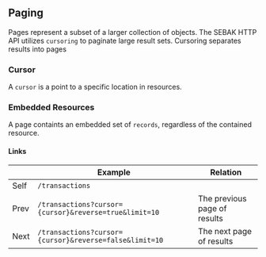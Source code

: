 ## Paging

Pages represent a subset of a larger collection of objects. The SEBAK HTTP API utilizes `cursoring` to paginate large result sets. Cursoring separates results into pages 

<h3> Cursor </h3>

A `cursor` is a point to a specific location in resources. 

<h3> Embedded Resources </h3>

A page containts an embedded set of `records`, regardless of the contained resource.

<h4> Links </h4> 

|        | Example                                                |  Relation                          | 
|--------|--------------------------------------------------------|------------------------------------|
| Self   | `/transactions`                                        |                                    | 
| Prev   | `/transactions?cursor={cursor}&reverse=true&limit=10`  | The previous page of results       |
| Next   | `/transactions?cursor={cursor}&reverse=false&limit=10` | The next page of results           |


